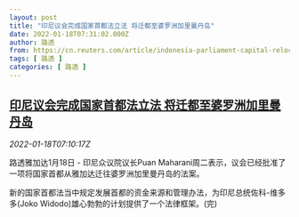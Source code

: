 ```yaml
---
layout: post
title: "印尼议会完成国家首都法立法 将迁都至婆罗洲加里曼丹岛"
date: 2022-01-18T07:31:02.000Z
author: 路透
from: https://cn.reuters.com/article/indonesia-parliament-capital-relocation-idCNKBS2JS0EB
tags: [ 路透 ]
categories: [ 路透 ]
---
```

<!--1642491062000-->
[印尼议会完成国家首都法立法 将迁都至婆罗洲加里曼丹岛](https://cn.reuters.com/article/indonesia-parliament-capital-relocation-idCNKBS2JS0EB)
------

<div>
<div><i>2022-01-18T07:10:17Z</i></div><p>路透雅加达1月18日 - 印尼众议院议长Puan Maharani周二表示，议会已经批准了一项将国家首都从雅加达迁往婆罗洲加里曼丹岛的法案。</p><p>新的国家首都法当中规定发展首都的资金来源和管理办法，为印尼总统佐科-维多多(Joko Widodo)雄心勃勃的计划提供了一个法律框架。(完)</p>
</div>
